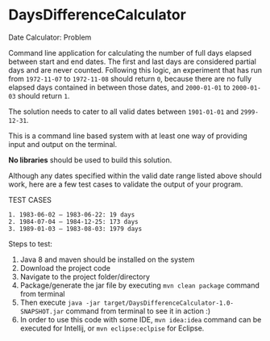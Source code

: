 # DaysDifferenceCalculator

Date Calculator: Problem

Command line application for calculating the number of full days elapsed between start and end dates. The first and last days are considered partial days and are never counted. Following this logic, an experiment that has run from `1972-11-07` to `1972-11-08` should return `0`, because there are no fully elapsed days contained in between those dates, and `2000-01-01` to `2000-01-03` should return `1`. 

The solution needs to cater to all valid dates between `1901-01-01` and `2999-12-31`.

This is a command line based system with at least one way of providing input and output on the terminal. 

**No libraries** should be used to build this solution. 

Although any dates specified within the valid date range listed above should work, here are a few test cases to validate the output of your program.

TEST CASES

```
1. 1983-06-02 – 1983-06-22: 19 days
2. 1984-07-04 – 1984-12-25: 173 days
3. 1989-01-03 – 1983-08-03: 1979 days
```

Steps to test:

1. Java 8 and maven should be installed on the system
2. Download the project code
3. Navigate to the project folder/directory
4. Package/generate the jar file by executing `mvn clean package` command from terminal
5. Then execute `java -jar target/DaysDifferenceCalculator-1.0-SNAPSHOT.jar` command from terminal to see it in action :)
6. In order to use this code with some IDE, `mvn idea:idea` command can be executed for Intellij, or `mvn eclipse:eclpise` for Eclipse.
